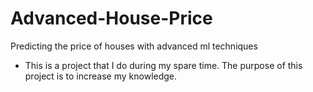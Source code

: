# Advanced-House-Price
Predicting the price of houses with advanced ml techniques

- This is a project that I do during my spare time. The purpose of this project is to increase my knowledge.
